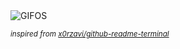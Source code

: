 <div align="justify">
<picture>
    <source media="(prefers-color-scheme: dark)" srcset="https://i.ibb.co/D9PgK3q/output-gif.gif">
    <source media="(prefers-color-scheme: light)" srcset="https://i.ibb.co/D9PgK3q/output-gif.gif">
    <img alt="GIFOS" src="https://i.ibb.co/D9PgK3q/output-gif.gif">
</picture>

<sub><i>inspired from [x0rzavi/github-readme-terminal](https://github.com/x0rzavi/github-readme-terminal)</i></sub>

</div>

<!-- Image deletion URL: https://ibb.co/F5kq7GP/6dd9eda06f6c941e0fdaf4c83d88f86d -->